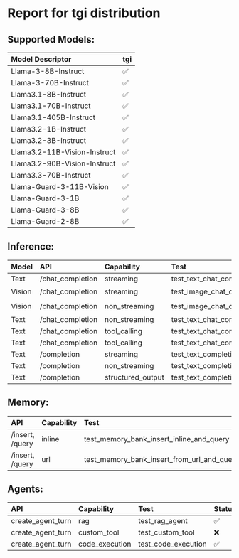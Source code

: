 # Report for tgi distribution

## Supported Models:
| Model Descriptor | tgi |
|:---|:---|
| Llama-3-8B-Instruct | ✅ |
| Llama-3-70B-Instruct | ✅ |
| Llama3.1-8B-Instruct | ✅ |
| Llama3.1-70B-Instruct | ✅ |
| Llama3.1-405B-Instruct | ✅ |
| Llama3.2-1B-Instruct | ✅ |
| Llama3.2-3B-Instruct | ✅ |
| Llama3.2-11B-Vision-Instruct | ✅ |
| Llama3.2-90B-Vision-Instruct | ✅ |
| Llama3.3-70B-Instruct | ✅ |
| Llama-Guard-3-11B-Vision | ✅ |
| Llama-Guard-3-1B | ✅ |
| Llama-Guard-3-8B | ✅ |
| Llama-Guard-2-8B | ✅ |

## Inference:
| Model | API | Capability | Test | Status |
|:----- |:-----|:-----|:-----|:-----|
| Text | /chat_completion | streaming | test_text_chat_completion_streaming | ✅ |
| Vision | /chat_completion | streaming | test_image_chat_completion_streaming | ⏭️  |
| Vision | /chat_completion | non_streaming | test_image_chat_completion_non_streaming | ⏭️  |
| Text | /chat_completion | non_streaming | test_text_chat_completion_non_streaming | ✅ |
| Text | /chat_completion | tool_calling | test_text_chat_completion_with_tool_calling_and_streaming | ✅ |
| Text | /chat_completion | tool_calling | test_text_chat_completion_with_tool_calling_and_non_streaming | ✅ |
| Text | /completion | streaming | test_text_completion_streaming | ✅ |
| Text | /completion | non_streaming | test_text_completion_non_streaming | ✅ |
| Text | /completion | structured_output | test_text_completion_structured_output | ✅ |

## Memory:
| API | Capability | Test | Status |
|:-----|:-----|:-----|:-----|
| /insert, /query | inline | test_memory_bank_insert_inline_and_query | ✅ |
| /insert, /query | url | test_memory_bank_insert_from_url_and_query | ✅ |

## Agents:
| API | Capability | Test | Status |
|:-----|:-----|:-----|:-----|
| create_agent_turn | rag | test_rag_agent | ✅ |
| create_agent_turn | custom_tool | test_custom_tool | ❌ |
| create_agent_turn | code_execution | test_code_execution | ✅ |
